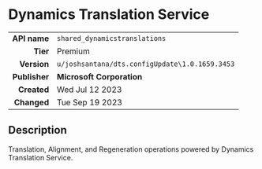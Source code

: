 # Dynamics Translation Service
| | |
|-:|-|
|**API name**|`shared_dynamicstranslations`|
|**Tier**|Premium|
|**Version**|`u/joshsantana/dts.configUpdate\1.0.1659.3453`|
|**Publisher**|**Microsoft Corporation**|
|**Created**|Wed Jul 12 2023|
|**Changed**|Tue Sep 19 2023|

## Description
Translation, Alignment, and Regeneration operations powered by Dynamics Translation Service.
